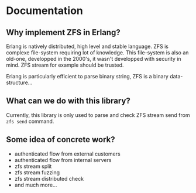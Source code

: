# Documentation

## Why implement ZFS in Erlang?

Erlang is natively distributed, high level and stable language. 
ZFS is complexe file-system requiring lot of knowledge. This
file-system is also an old-one, developped in the 2000's, it
wasn't developped with security in mind. ZFS stream for example
should be trusted. 

Erlang is particularly efficient to parse binary string, ZFS
is a binary data-structure...

## What can we do with this library?

Currently, this library is only used to parse and check
ZFS stream send from `zfs send` command.

## Some idea of concrete work?

 * authenticated flow from external customers
 * authenticated flow from internal servers
 * zfs stream split
 * zfs stream fuzzing
 * zfs stream distributed check
 * and much more...
